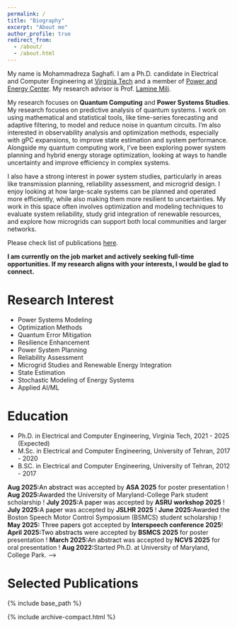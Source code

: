 ```yaml
---
permalink: /
title: "Biography"
excerpt: "About me"
author_profile: true
redirect_from: 
  - /about/
  - /about.html
---
```


My name is Mohammadreza Saghafi. I am a Ph.D. candidate in Electrical and Computer Engineering at [Virginia Tech](https://ece.vt.edu/) and a member of [Power and Energy Center]([https://scl.umd.edu/](https://ece.vt.edu/research/centers/energy.html)). My research advisor is Prof. [Lamine Mili](https://ece.vt.edu/people/profile/mili.html).

My research focuses on **Quantum Computing** and **Power Systems Studies**.
My research focuses on predictive analysis of quantum systems. I work on using mathematical and statistical tools, like time-series forecasting and adaptive filtering, to model and reduce noise in quantum circuits. I’m also interested in observability analysis and optimization methods, especially with gPC expansions, to improve state estimation and system performance. Alongside my quantum computing work, I’ve been exploring power system planning and hybrid energy storage optimization, looking at ways to handle uncertainty and improve efficiency in complex systems.

I also have a strong interest in power system studies, particularly in areas like transmission planning, reliability assessment, and microgrid design. I enjoy looking at how large-scale systems can be planned and operated more efficiently, while also making them more resilient to uncertainties. My work in this space often involves optimization and modeling techniques to evaluate system reliability, study grid integration of renewable resources, and explore how microgrids can support both local communities and larger networks.

Please check list of publications [here](https://scholar.google.com/citations?user=qrg3Bn8AAAAJ&hl=en).

**I am currently on the job market and actively seeking full-time opportunities. If my research aligns with your interests, I would be glad to connect.**

Research Interest
======
- Power Systems Modeling
- Optimization Methods
- Quantum Error Mitigation
- Resilience Enhancement
- Power System Planning
- Reliability Assessment
- Microgrid Studies and Renewable Energy Integration
- State Estimation
- Stochastic Modeling of Energy Systems
- Applied AI/ML

Education
======
 - Ph.D. in Electrical and Computer Engineering, Virginia Tech, 2021 - 2025 (Expected)
 - M.Sc. in Electrical and Computer Engineering, University of Tehran, 2017 - 2020
 - B.SC. in Electrical and Computer Engineering, University of Tehran, 2012 - 2017
<!--
News
======

<style>
/* table {
    border-collapse: collapse!important;
    font-size: 18px!important;
    border: none!important;
} */
td, th {
    border: none!important;
    padding-top: 0px;
    padding-bottom: 0px;
  /* padding-left: 30px;
  padding-right: 40px; */
}

</style>
<div style="height:300px;overflow:auto;">
<table style="border-collapse: collapse;font-size: 18px;border: none;">
<col width="110px">
<!-- <col width="630px"> -->
  <!-- <tr><td><b>Timeline</b></td><td><b>Updates</b></td></tr> -->
  <tr><td><b>Aug 2025:</b></td><td><a style="color:black">An abstract</a> was accepted by <b>ASA 2025</b> for poster presentation !</td></tr>
  <tr><td><b>Aug 2025:</b></td><td><a style="color:black">Awarded</a> the University of Maryland-College Park student scholarship !</td></tr>
  <tr><td><b>July 2025:</b></td><td><a style="color:black">A paper</a> was accepted by <b>ASRU workshop 2025</b> !</td></tr>
  <tr><td><b>July 2025:</b></td><td><a style="color:black">A paper</a> was accepted by <b>JSLHR 2025</b> !</td></tr>
  <tr><td><b>June 2025:</b></td><td><a style="color:black">Awarded</a> the Boston Speech Motor Control Symposium (BSMCS) student scholarship !</td>
  <tr><td><b>May 2025:</b></td><td> <a style="color:black">Three papers</a> got accepted by <b>Interspeech conference 2025</b>!</td></tr>
  <tr><td><b>April 2025:</b></td><td><a style="color:black">Two abstracts</a> were accepted by <b>BSMCS 2025</b> for poster presentation !</td></tr>
  <tr><td><b>March 2025:</b></td><td><a style="color:black">An abstract</a> was accepted by <b>NCVS 2025</b> for oral presentation !</td></tr></tr>
  <tr><td><b>Aug 2022:</b></td><td>Started Ph.D. at University of Maryland, College Park.</td></tr>
</table>
</div>
-->

<br>


Selected Publications<a id="pub"></a>
======


{% include base_path %}

{% include archive-compact.html %}
